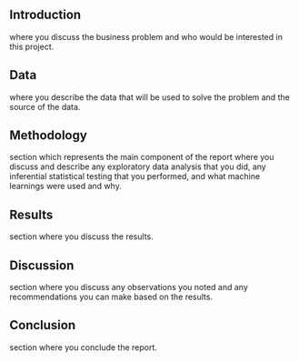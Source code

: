 ## Introduction
where you discuss the business problem and who would be interested in this project.
## Data
where you describe the data that will be used to solve the problem and the source of the data.
## Methodology
section which represents the main component of the report where you discuss and describe any exploratory data analysis that you did, any inferential statistical testing that you performed, and what machine learnings were used and why.
## Results
section where you discuss the results.
## Discussion
section where you discuss any observations you noted and any recommendations you can make based on the results.
## Conclusion
section where you conclude the report.
